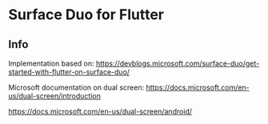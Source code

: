 # Surface Duo for Flutter
## Info
Implementation based on: https://devblogs.microsoft.com/surface-duo/get-started-with-flutter-on-surface-duo/

Microsoft documentation on dual screen:
https://docs.microsoft.com/en-us/dual-screen/introduction

https://docs.microsoft.com/en-us/dual-screen/android/